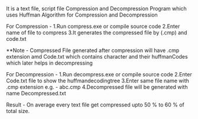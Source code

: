 It is a text file, script file Compression and Decompression Program which uses Huffman Algorithm for Compression and Decompression

For Compression -
1.Run compress.exe or compile source code
2.Enter name of file to compress
3.It generates the compressed file by (.cmp) and code.txt

**Note - Compressed File generated after compression will have .cmp extension amd Code.txt which contains character and their huffmanCodes which later helps in decompressing

For Decompression -
1.Run decompress.exe or compile source code
2.Enter Code.txt file to show the huffmandecodingtree
3.Enter same file name with .cmp extension e.g. - abc.cmp
4.Decompressed file will be generated with name Decompressed.txt

Result -
On average every text file get compressed upto 50 % to 60 % of total size.

